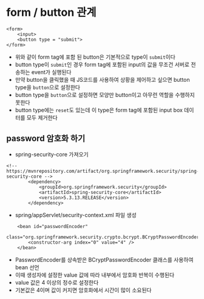 # form / button 관계

```
<form>
	<input>
	<button type = "submit">
</form>
```

* 위와 같이 form tag에 포함 된 button은 기본적으로 type이 ```submit```이다
* button type이 ```submit```인 경우 form tag에 포함된 input의 값을 무조건 서버로 전송하는 event가 실행된다
* 만약 button을 클릭했을 때 JS코드를 사용하여 상황을 제어하고 싶으면 button type을 ```button```으로 설정한다
* button type을 ```button```으로 설정하면 모양만 button이고 아무런 역할을 수행하지 못한다
* button type에는 ```reset```도 있는데 이 type은 form tag에 포함된 input box 데이터를 모두 제거한다

## password 암호화 하기
* spring-security-core 가져오기
```
<!-- https://mvnrepository.com/artifact/org.springframework.security/spring-security-core -->
		<dependency>
			<groupId>org.springframework.security</groupId>
			<artifactId>spring-security-core</artifactId>
			<version>5.3.13.RELEASE</version>
		</dependency>
```
* spring/appServlet/security-context.xml 파일 생성
```
	<bean id="passwordEncoder"
		class="org.springframework.security.crypto.bcrypt.BCryptPasswordEncoder">
		<constructor-arg index="0" value="4" />
	</bean>
```
* PasswordEncoder를 상속받은 BCryptPasswordEncoder 클래스를 사용하여 bean 선언
* 이때 생성자에 설정한 value 값에 따라 내부에서 암호화 반복이 수행된다
* value 값은 4 이상의 정수로 설정한다
* 기본값은 4이며 값이 커지면 암호화에서 시간이 많이 소요된다